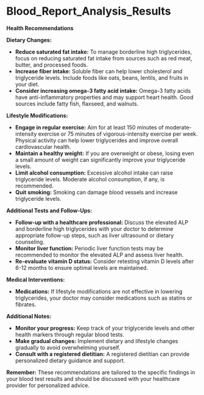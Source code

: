 # Blood_Report_Analysis_Results

**Health Recommendations**

**Dietary Changes:**

* **Reduce saturated fat intake:** To manage borderline high triglycerides, focus on reducing saturated fat intake from sources such as red meat, butter, and processed foods.
* **Increase fiber intake:** Soluble fiber can help lower cholesterol and triglyceride levels. Include foods like oats, beans, lentils, and fruits in your diet.
* **Consider increasing omega-3 fatty acid intake:** Omega-3 fatty acids have anti-inflammatory properties and may support heart health. Good sources include fatty fish, flaxseed, and walnuts.

**Lifestyle Modifications:**

* **Engage in regular exercise:** Aim for at least 150 minutes of moderate-intensity exercise or 75 minutes of vigorous-intensity exercise per week. Physical activity can help lower triglycerides and improve overall cardiovascular health.
* **Maintain a healthy weight:** If you are overweight or obese, losing even a small amount of weight can significantly improve your triglyceride levels.
* **Limit alcohol consumption:** Excessive alcohol intake can raise triglyceride levels. Moderate alcohol consumption, if any, is recommended.
* **Quit smoking:** Smoking can damage blood vessels and increase triglyceride levels.

**Additional Tests and Follow-Ups:**

* **Follow-up with a healthcare professional:** Discuss the elevated ALP and borderline high triglycerides with your doctor to determine appropriate follow-up steps, such as liver ultrasound or dietary counseling.
* **Monitor liver function:** Periodic liver function tests may be recommended to monitor the elevated ALP and assess liver health.
* **Re-evaluate vitamin D status:** Consider retesting vitamin D levels after 6-12 months to ensure optimal levels are maintained.

**Medical Interventions:**

* **Medications:** If lifestyle modifications are not effective in lowering triglycerides, your doctor may consider medications such as statins or fibrates.

**Additional Notes:**

* **Monitor your progress:** Keep track of your triglyceride levels and other health markers through regular blood tests.
* **Make gradual changes:** Implement dietary and lifestyle changes gradually to avoid overwhelming yourself.
* **Consult with a registered dietitian:** A registered dietitian can provide personalized dietary guidance and support.

**Remember:** These recommendations are tailored to the specific findings in your blood test results and should be discussed with your healthcare provider for personalized advice.